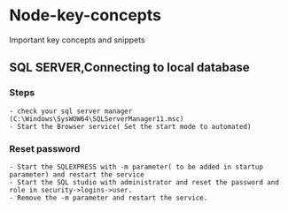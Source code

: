 # Node-key-concepts

Important key concepts and snippets

## SQL SERVER,Connecting to local database

### Steps

    - check your sql server manager (C:\Windows\SysWOW64\SQLServerManager11.msc)
    - Start the Browser service( Set the start mode to automated)
  
### Reset password

    - Start the SQLEXPRESS with -m parameter( to be added in startup parameter) and restart the service
    - Start the SQL studio with administrator and reset the password and role in security->logins->user.
    - Remove the -m parameter and restart the service.
